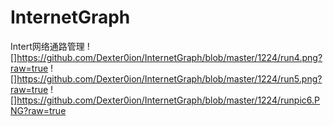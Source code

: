 # InternetGraph
Intert网络通路管理
![]https://github.com/Dexter0ion/InternetGraph/blob/master/1224/run4.png?raw=true
![]https://github.com/Dexter0ion/InternetGraph/blob/master/1224/run5.png?raw=true
![]https://github.com/Dexter0ion/InternetGraph/blob/master/1224/runpic6.PNG?raw=true
